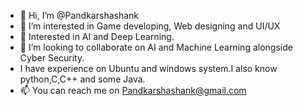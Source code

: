 - 👋 Hi, I’m @Pandkarshashank
- 👀 I’m interested in Game developing, Web designing and UI/UX
- 🌱 Interested in AI and Deep Learning.
- 💞️ I’m looking to collaborate on AI and Machine Learning alongside Cyber Security.
- I have experience on Ubuntu and windows system.I also know python,C,C++ and some Java.
- 📫 You can reach me on Pandkarshashank@gmail.com

<!---
Pandkarshashank/Pandkarshashank is a ✨ special ✨ repository because its `README.md` (this file) appears on your GitHub profile.
You can click the Preview link to take a look at your changes.
--->
